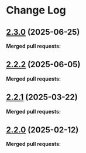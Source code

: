 # Change Log

## [2.3.0](https://github.com/networknt/graphql-petstore/tree/2.3.0) (2025-06-25)


**Merged pull requests:**


## [2.2.2](https://github.com/networknt/graphql-petstore/tree/2.2.2) (2025-06-05)


**Merged pull requests:**




## [2.2.1](https://github.com/networknt/graphql-petstore/tree/2.2.1) (2025-03-22)


**Merged pull requests:**




## [2.2.0](https://github.com/networknt/graphql-petstore/tree/2.2.0) (2025-02-12)


**Merged pull requests:**




